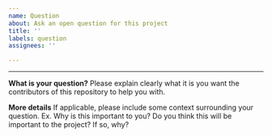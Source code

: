 ```yaml
---
name: Question
about: Ask an open question for this project
title: ''
labels: question
assignees: ''

---
```


---

**What is your question?**
Please explain clearly what it is you want the contributors of this repository to help you with.

**More details**
If applicable, please include some context surrounding your question. Ex. Why is this important to you? Do you think this will be important to the project? If so, why?
